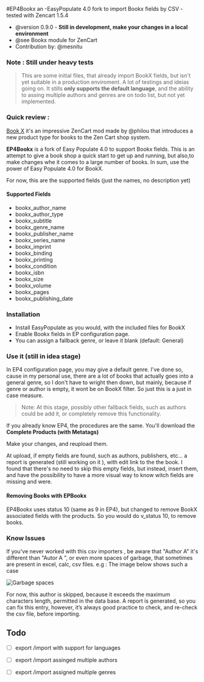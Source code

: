 
#EP4Bookx an -EasyPopulate 4.0 fork 
to import Bookx fields by CSV - tested with Zencart 1.5.4

 * @version  0.9.0 - **Still in development, make your changes in a local environment**
 * @see Bookx module for ZenCart
 * Contribution by: @mesnitu

### Note : Still under heavy tests 
>This are some initial files, that already import BookX fields, but isn't yet suitable in a production enviroment. A lot of testings and ideias going on.
It stills **only supports the default language**, and the ability to assing multiple authors and genres are on todo list, but not yet implemented.


### Quick review : 
[Book X](https://sourceforge.net/p/zencartbookx) it's an impressive ZenCart mod made by @philou that introduces a new product type for books to the Zen Cart shop system. 

**EP4Bookx** is a fork of  Easy Populate 4.0 to support Bookx fields.
This is an attempt to give a book shop a quick start to get up and running, but also,to make changes whe it comes to a large number of books. 
In sum, use the power of Easy Populate 4.0 for BookX. 

For now, this are the supported fields (just the names, no description yet)
#### Supported Fields
* bookx_author_name 
* bookx_author_type
* bookx_subtitle    
* bookx_genre_name
* bookx_publisher_name     
* bookx_series_name       
* bookx_imprint
* bookx_binding
* bookx_printing
* bookx_condition
* bookx_isbn
* bookx_size
* bookx_volume
* bookx_pages
* bookx_publishing_date     

### Installation

* Install EasyPopulate as you would, with the included files for BookX
* Enable Bookx fields in EP configuration page.
* You can assign a fallback genre, or leave it blank (default: General) 
 
### Use it (still in idea stage)

In EP4 configuration page, you may give a default genre. I've done so, cause in my personal use, there are a lot of books that actually goes into a general genre, so I don't have to wright then down, but mainly, because if genre or author is empty, it wont be on BookX filter. So just this is a just in case measure. 

>Note: At this stage, possibly other fallback fields, such as authors could be add it, or completely remove this functionality.

If you already know EP4, the procedures are the same. You'll download the **Complete Products (with Metatags)**

Make your changes, and reupload them. 

At upload, if empty fields are found, such as authors, publishers, etc... a report is generated (still working on it ), with edit link to the the book.
I found that there's no need to skip this empty fields, but instead, insert them, and have the possibility to have a more visual way to know witch fields are missing and were.

#### Removing Books with EPBookx
EP4Bookx uses status 10 (same as 9 in EP4), but changed to remove BookX associated fields with the products.
So you would do v_status 10, to remove books.

### Know Issues 
If you've never worked with this csv importers , be aware that "Author A" it's different than "Autor A ", or even more spaces of garbage, that sometimes are present in excel, calc, csv files.
e.g : The image below shows such a case 

![Garbage spaces](https://dl.dropboxusercontent.com/u/2355051/errors.png)

For now, this author is skipped, because it exceeds the maximum characters length, permitted in the data base.
A report is generated, so you can fix this entry, however, it’s always good practice to check, and re-check the csv file, before importing. 

 ## Todo  
 - [ ]  export /import with support for languages
 - [ ]  export /import assinged multiple authors
 - [ ]  export /import assigned multiple genres
 
